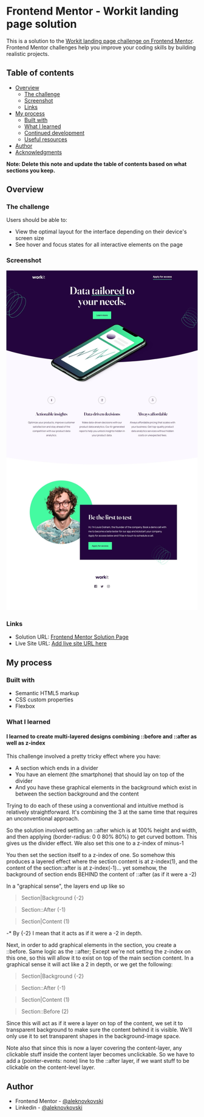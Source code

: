 # Frontend Mentor - Workit landing page solution

This is a solution to the [Workit landing page challenge on Frontend Mentor](https://www.frontendmentor.io/challenges/workit-landing-page-2fYnyle5lu). Frontend Mentor challenges help you improve your coding skills by building realistic projects.

## Table of contents

- [Overview](#overview)
    - [The challenge](#the-challenge)
    - [Screenshot](#screenshot)
    - [Links](#links)
- [My process](#my-process)
    - [Built with](#built-with)
    - [What I learned](#what-i-learned)
    - [Continued development](#continued-development)
    - [Useful resources](#useful-resources)
- [Author](#author)
- [Acknowledgments](#acknowledgments)

**Note: Delete this note and update the table of contents based on what sections you keep.**

## Overview

### The challenge

Users should be able to:

- View the optimal layout for the interface depending on their device's screen size
- See hover and focus states for all interactive elements on the page

### Screenshot

![](./screenshot.jpeg)

### Links

- Solution URL: [Frontend Mentor Solution Page](https://www.frontendmentor.io/solutions/supertricky-landingpage-with-multilayered-design-QkxFFZNl0i)
- Live Site URL: [Add live site URL here](https://aleknovkovski.github.io/FEM-workit-landing-page/working/)

## My process

### Built with

- Semantic HTML5 markup
- CSS custom properties
- Flexbox

### What I learned

#### I learned to create multi-layered designs combining ::before and ::after as well as z-index

This challenge involved a pretty tricky effect where you have:
- A section which ends in a divider
- You have an element (the smartphone) that should lay on top of the divider
- And you have these graphical elements in the background which exist in between the section background and the content

Trying to do each of these using a conventional and intuitive method is relatively straightforward. It's combining the 3 at the same time that requires an unconventional approach.

So the solution involved setting an ::after which is at 100% height and width, and then applying (border-radius: 0 0 80% 80%) to get curved bottom. This gives us the divider effect. We also set this one to a z-index of minus-1

You then set the section itself to a z-index of one. So somehow this produces a layered effect where the section content is at z-index(1), and the content of the section::after is at z-index(-1)... yet somehow, the background of section ends BEHIND the content of ::after (as if it were a -2)

In a "graphical sense", the layers end up like so

>Section|Background {-2}

>Section::After (-1)

>Section|Content (1)

-* By {-2} I mean that it acts as if it were a -2 in depth.

Next, in order to add graphical elements in the section, you create a ::before. Same logic as the ::after; Except we're not setting the z-index on this one, so this will allow it to exist on top of the main section content. In a graphical sense it will act like a 2 in depth, or we get the following:

>Section|Background {-2}

>Section::After (-1)

>Section|Content (1)

>Section::Before (2)

Since this will act as if it were a layer on top of the content, we set it to transparent background to make sure the content behind it is visible. We'll only use it to set transparent shapes in the background-image space.

Note also that since this is now a layer covering the content-layer, any clickable stuff inside the content layer becomes unclickable. So we have to add a (pointer-events: none) line to the ::after layer, if we want stuff to be clickable on the content-level layer.

## Author

- Frontend Mentor - [@aleknovkovski](https://www.frontendmentor.io/profile/aleknovkovski)
- Linkedin - [@aleknovkovski](https://www.linkedin.com/in/aleknovkovski/)